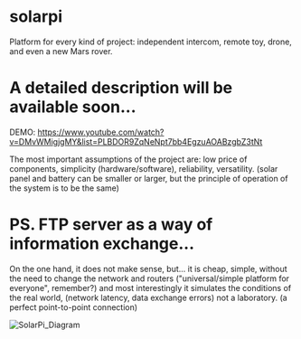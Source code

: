# solarpi
Platform for every kind of project:
independent intercom, remote toy, drone, and even a new Mars rover.
# A detailed description will be available soon...
DEMO: https://www.youtube.com/watch?v=DMvWMigjgMY&list=PLBDOR9ZqNeNpt7bb4EgzuAOABzgbZ3tNt

The most important assumptions of the project are:
low price of components, simplicity (hardware/software), reliability, versatility. (solar panel and battery can be smaller or larger,
but the principle of operation of the system is to be the same)

# PS. FTP server as a way of information exchange...
On the one hand, it does not make sense, but... it is cheap, simple, without the need to change the network and routers ("universal/simple platform for everyone", remember?)
and most interestingly it simulates the conditions of the real world, (network latency, data exchange errors) not a laboratory. (a perfect point-to-point connection)

![SolarPi_Diagram](https://user-images.githubusercontent.com/40343971/161832639-516f8f58-2a54-46cc-bd56-a6e17ebda555.jpg)
